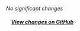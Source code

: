 *No significant changes*

##### &nbsp;&nbsp;&nbsp;&nbsp;[View changes on GitHub](https://github.com/santiagogubadev/iuseful-react-hooks/compare/v0.2.2...v0.3.0)
